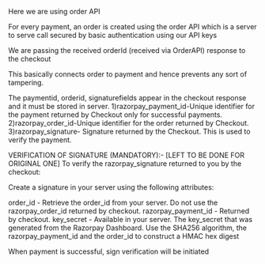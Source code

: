 Here we are using order API 

For every payment, an order is created using the order API which is a server to serve call secured by basic authentication using our API keys

We are passing the received orderId (received via OrderAPI) response to the checkout

This basically connects order to payment and hence prevents any sort of tampering.

The paymentid, orderid, signaturefields appear in the checkout response and it must be stored in server.
1)razorpay_payment_id-Unique identifier for the payment returned by Checkout only for successful payments.
2)razorpay_order_id-Unique identifier for the order returned by Checkout.
3)razorpay_signature- Signature returned by the Checkout. This is used to verify the payment.


VERIFICATION OF SIGNATURE  (MANDATORY):-
[LEFT TO BE DONE FOR ORIGINAL ONE]
To verify the razorpay_signature returned to you by the checkout:

Create a signature in your server using the following attributes:

order_id - Retrieve the order_id from your server. Do not use the razorpay_order_id returned by checkout.
razorpay_payment_id - Returned by checkout.
key_secret - Available in your server.
The key_secret that was generated from the Razorpay Dashboard.
Use the SHA256 algorithm, the razorpay_payment_id and the order_id to construct a HMAC hex digest

When payment is successful, sign verification will be initiated
